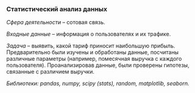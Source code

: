 ### Статистический анализ данных ###

*Сфера деятельности* – сотовая связь. 

*Входные данные* – информация о пользователях и их трафике. 

*Задача* – выявить, какой тариф приносит наибольшую прибыль. 
Предварительно были изучены и обработаны данные, посчитаны различные параметры (например, помесячная выручка с каждого пользователя). 
Проанализировав данные, были проверены гипотезы, связанные с различием выручки. 

*Библиотеки: pandas, numpy, scipy (stats), random, matplotlib, seaborn.*
